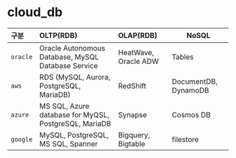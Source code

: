 # cloud_db

| 구분 | OLTP(RDB) | OLAP(RDB) | NoSQL |
|:---|:---|:---|---|
| `oracle` | Oracle Autonomous Database, MySQL Database Service | HeatWave, Oracle ADW | Tables |
| `aws`    | RDS (MySQL, Aurora, PostgreSQL, MariaDB) | RedShift | DocumentDB, DynamoDB |
| `azure`  | MS SQL, Azure database for MyQSL, PostgreSQL, MariaDB | Synapse | Cosmos DB |
| `google` | MySQL, PostgreSQL, MS SQL, Spanner | Bigquery, Bigtable | filestore |
